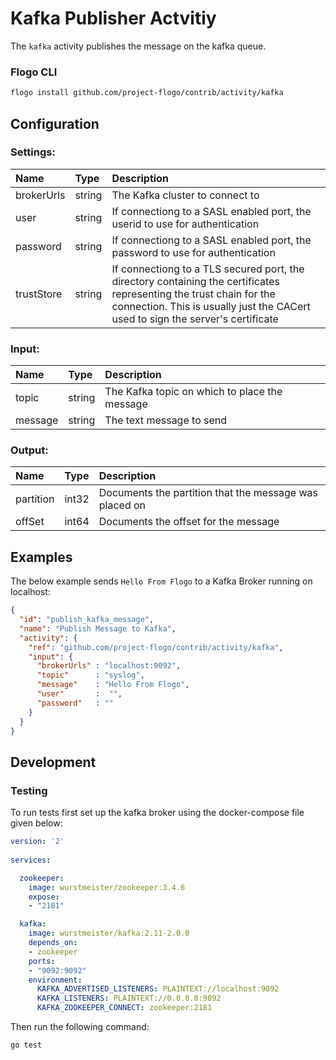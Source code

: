 # Kafka Publisher Actvitiy

The `kafka` activity publishes the message on the kafka queue.

### Flogo CLI
```bash
flogo install github.com/project-flogo/contrib/activity/kafka
```

## Configuration

### Settings: 
| Name       | Type   | Description
|:---        | :---   | :---   
| brokerUrls | string | The Kafka cluster to connect to  |
| user       | string | If connectiong to a SASL enabled port, the userid to use for authentication  |
| password   | string | If connectiong to a SASL enabled port, the password to use for authentication  |
| trustStore | string |  If connectiong to a TLS secured port, the directory containing the certificates representing the trust chain for the connection. This is usually just the CACert used to sign the server's certificate |

### Input:

| Name       | Type   | Description
|:---        | :---   | :---  
| topic      | string | The Kafka topic on which to place the message  |
| message    | string | The text message to send  |

### Output:

| Name         | Type     | Description
|:---          | :---     | :---   
| partition    | int32    | Documents the partition that the message was placed on |
| offSet       | int64    | Documents the offset for the message |

## Examples

The below example sends `Hello From Flogo` to a Kafka Broker running on localhost:

```json
{
  "id": "publish_kafka_message",
  "name": "Publish Message to Kafka",
  "activity": {
    "ref": "github.com/project-flogo/contrib/activity/kafka",
    "input": {
      "brokerUrls" : "localhost:9092",
      "topic"      : "syslog",
      "message"    : "Hello From Flogo",
      "user"       :  "",
      "password"   : ""
    }
  }
}
```
 
## Development

### Testing

To run tests first set up the kafka broker using the docker-compose file given below:

```yaml
version: '2'
  
services:

  zookeeper:
    image: wurstmeister/zookeeper:3.4.6
    expose:
    - "2181"

  kafka:
    image: wurstmeister/kafka:2.11-2.0.0
    depends_on:
    - zookeeper
    ports:
    - "9092:9092"
    environment:
      KAFKA_ADVERTISED_LISTENERS: PLAINTEXT://localhost:9092
      KAFKA_LISTENERS: PLAINTEXT://0.0.0.0:9092
      KAFKA_ZOOKEEPER_CONNECT: zookeeper:2181
```

Then run the following command: 

```bash
go test 
```